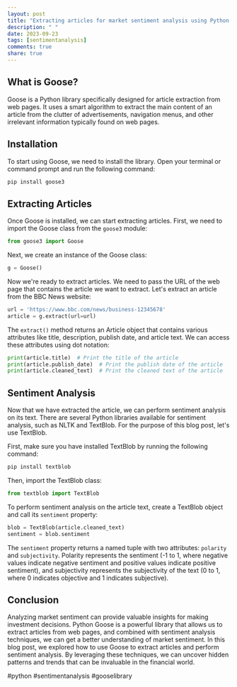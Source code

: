 ```yaml
---
layout: post
title: "Extracting articles for market sentiment analysis using Python Goose"
description: " "
date: 2023-09-23
tags: [sentimentanalysis]
comments: true
share: true
---
```


## What is Goose?

Goose is a Python library specifically designed for article extraction from web pages. It uses a smart algorithm to extract the main content of an article from the clutter of advertisements, navigation menus, and other irrelevant information typically found on web pages.

## Installation

To start using Goose, we need to install the library. Open your terminal or command prompt and run the following command:

```python
pip install goose3
```

## Extracting Articles

Once Goose is installed, we can start extracting articles. First, we need to import the Goose class from the `goose3` module:

```python
from goose3 import Goose
```

Next, we create an instance of the Goose class:

```python
g = Goose()
```

Now we're ready to extract articles. We need to pass the URL of the web page that contains the article we want to extract. Let's extract an article from the BBC News website:

```python
url = 'https://www.bbc.com/news/business-12345678'
article = g.extract(url=url)
```

The `extract()` method returns an Article object that contains various attributes like title, description, publish date, and article text. We can access these attributes using dot notation:

```python
print(article.title)  # Print the title of the article
print(article.publish_date)  # Print the publish date of the article
print(article.cleaned_text)  # Print the cleaned text of the article
```

## Sentiment Analysis

Now that we have extracted the article, we can perform sentiment analysis on its text. There are several Python libraries available for sentiment analysis, such as NLTK and TextBlob. For the purpose of this blog post, let's use TextBlob.

First, make sure you have installed TextBlob by running the following command:

```python
pip install textblob
```

Then, import the TextBlob class:

```python
from textblob import TextBlob
```

To perform sentiment analysis on the article text, create a TextBlob object and call its `sentiment` property:

```python
blob = TextBlob(article.cleaned_text)
sentiment = blob.sentiment
```

The `sentiment` property returns a named tuple with two attributes: `polarity` and `subjectivity`. Polarity represents the sentiment (-1 to 1, where negative values indicate negative sentiment and positive values indicate positive sentiment), and subjectivity represents the subjectivity of the text (0 to 1, where 0 indicates objective and 1 indicates subjective).

## Conclusion

Analyzing market sentiment can provide valuable insights for making investment decisions. Python Goose is a powerful library that allows us to extract articles from web pages, and combined with sentiment analysis techniques, we can get a better understanding of market sentiment. In this blog post, we explored how to use Goose to extract articles and perform sentiment analysis. By leveraging these techniques, we can uncover hidden patterns and trends that can be invaluable in the financial world.

#python #sentimentanalysis #gooselibrary